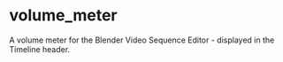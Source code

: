 # volume_meter
A volume meter for the Blender Video Sequence Editor - displayed in the Timeline header.
